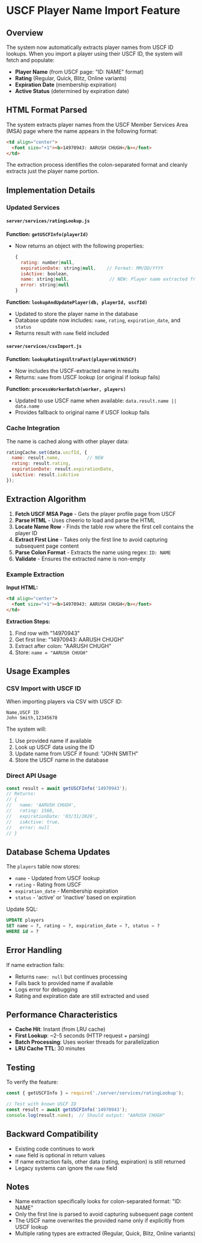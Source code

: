 # USCF Player Name Import Feature

## Overview

The system now automatically extracts player names from USCF ID lookups. When you import a player using their USCF ID, the system will fetch and populate:

- **Player Name** (from USCF page: "ID: NAME" format)
- **Rating** (Regular, Quick, Blitz, Online variants)
- **Expiration Date** (membership expiration)
- **Active Status** (determined by expiration date)

## HTML Format Parsed

The system extracts player names from the USCF Member Services Area (MSA) page where the name appears in the following format:

```html
<td align="center">
  <font size="+1"><b>14970943: AARUSH CHUGH</b></font>
</td>
```

The extraction process identifies the colon-separated format and cleanly extracts just the player name portion.

## Implementation Details

### Updated Services

#### `server/services/ratingLookup.js`

**Function: `getUSCFInfo(playerId)`**
- Now returns an object with the following properties:
  ```javascript
  {
    rating: number|null,
    expirationDate: string|null,    // Format: MM/DD/YYYY
    isActive: boolean,
    name: string|null,               // NEW: Player name extracted from USCF page
    error: string|null
  }
  ```

**Function: `lookupAndUpdatePlayer(db, playerId, uscfId)`**
- Updated to store the player name in the database
- Database update now includes: `name`, `rating`, `expiration_date`, and `status`
- Returns result with `name` field included

#### `server/services/csvImport.js`

**Function: `lookupRatingsUltraFast(playersWithUSCF)`**
- Now includes the USCF-extracted name in results
- Returns: `name` from USCF lookup (or original if lookup fails)

**Function: `processWorkerBatch(worker, players)`**
- Updated to use USCF name when available: `data.result.name || data.name`
- Provides fallback to original name if USCF lookup fails

### Cache Integration

The name is cached along with other player data:
```javascript
ratingCache.set(data.uscfId, {
  name: result.name,          // NEW
  rating: result.rating,
  expirationDate: result.expirationDate,
  isActive: result.isActive
});
```

## Extraction Algorithm

1. **Fetch USCF MSA Page** - Gets the player profile page from USCF
2. **Parse HTML** - Uses cheerio to load and parse the HTML
3. **Locate Name Row** - Finds the table row where the first cell contains the player ID
4. **Extract First Line** - Takes only the first line to avoid capturing subsequent page content
5. **Parse Colon Format** - Extracts the name using regex: `ID: NAME`
6. **Validate** - Ensures the extracted name is non-empty

### Example Extraction

**Input HTML:**
```html
<td align="center">
  <font size="+1"><b>14970943: AARUSH CHUGH</b></font>
</td>
```

**Extraction Steps:**
1. Find row with "14970943"
2. Get first line: "14970943: AARUSH CHUGH"
3. Extract after colon: "AARUSH CHUGH"
4. Store: `name = "AARUSH CHUGH"`

## Usage Examples

### CSV Import with USCF ID

When importing players via CSV with USCF ID:

```csv
Name,USCF ID
John Smith,12345678
```

The system will:
1. Use provided name if available
2. Look up USCF data using the ID
3. Update name from USCF if found: "JOHN SMITH"
4. Store the USCF name in the database

### Direct API Usage

```javascript
const result = await getUSCFInfo('14970943');
// Returns:
// {
//   name: 'AARUSH CHUGH',
//   rating: 1568,
//   expirationDate: '03/31/2026',
//   isActive: true,
//   error: null
// }
```

## Database Schema Updates

The `players` table now stores:
- `name` - Updated from USCF lookup
- `rating` - Rating from USCF
- `expiration_date` - Membership expiration
- `status` - 'active' or 'inactive' based on expiration

Update SQL:
```sql
UPDATE players 
SET name = ?, rating = ?, expiration_date = ?, status = ? 
WHERE id = ?
```

## Error Handling

If name extraction fails:
- Returns `name: null` but continues processing
- Falls back to provided name if available
- Logs error for debugging
- Rating and expiration date are still extracted and used

## Performance Characteristics

- **Cache Hit**: Instant (from LRU cache)
- **First Lookup**: ~2-5 seconds (HTTP request + parsing)
- **Batch Processing**: Uses worker threads for parallelization
- **LRU Cache TTL**: 30 minutes

## Testing

To verify the feature:

```javascript
const { getUSCFInfo } = require('./server/services/ratingLookup');

// Test with known USCF ID
const result = await getUSCFInfo('14970943');
console.log(result.name);  // Should output: "AARUSH CHUGH"
```

## Backward Compatibility

- Existing code continues to work
- `name` field is optional in return values
- If name extraction fails, other data (rating, expiration) is still returned
- Legacy systems can ignore the `name` field

## Notes

- Name extraction specifically looks for colon-separated format: "ID: NAME"
- Only the first line is parsed to avoid capturing subsequent page content
- The USCF name overwrites the provided name only if explicitly from USCF lookup
- Multiple rating types are extracted (Regular, Quick, Blitz, Online variants)
